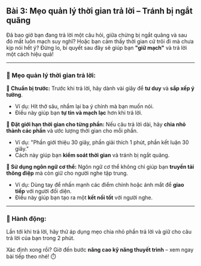 ## Bài 3: Mẹo quản lý thời gian trả lời – Tránh bị ngắt quãng

Đã bao giờ bạn đang trả lời một câu hỏi, giữa chừng bị ngắt quãng và sau đó mất luôn mạch suy nghĩ? Hoặc bạn cảm thấy thời gian cứ trôi đi mà chưa kịp nói hết ý? Đừng lo, bí quyết sau đây sẽ giúp bạn **"giữ mạch"** và trả lời một cách hiệu quả!

---

### 📌 Mẹo quản lý thời gian trả lời:

**🔹 Chuẩn bị trước:**
Trước khi trả lời, hãy dành vài giây để **tư duy** và **sắp xếp ý tưởng**.  
- Ví dụ: Hít thở sâu, nhẩm lại ba ý chính mà bạn muốn nói.  
- Điều này giúp bạn **tự tin và mạch lạc** hơn khi trả lời.

**🔹 Đặt giới hạn thời gian cho từng phần:**
Nếu câu trả lời dài, hãy **chia nhỏ thành các phần** và ước lượng thời gian cho mỗi phần.  
- Ví dụ: "Phần giới thiệu 30 giây, phần giải thích 1 phút, phần kết luận 30 giây."  
- Cách này giúp bạn **kiểm soát thời gian** và tránh bị ngắt quãng.

**🔹 Sử dụng ngôn ngữ cơ thể:**
Ngôn ngữ cơ thể không chỉ giúp bạn **truyền tải thông điệp** mà còn giữ cho người nghe tập trung.  
- Ví dụ: Dùng tay để nhấn mạnh các điểm chính hoặc ánh mắt để **giao tiếp** với người đối diện.  
- Điều này giúp bạn tạo ra một **kết nối tốt** với người nghe.

---

### 🚀 Hành động:

Lần tới khi trả lời, hãy thử áp dụng mẹo chia nhỏ phần trả lời và giữ cho câu trả lời của bạn trong 2 phút.

Xác định xong rồi? Giờ đến bước **nâng cao kỹ năng thuyết trình** – xem ngay bài tiếp theo nhé! ⏱️